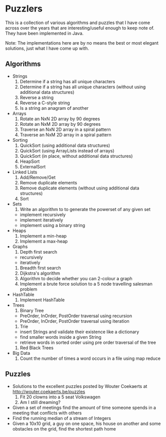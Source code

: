 # Puzzlers

This is a collection of various algorithms and puzzles that I have come across over the years that are interesting/useful enough to keep note of.
They have been implemented in Java.

Note: The implementations here are by no means the best or most elegant solutions, just what I have come up with.

## Algorithms

* Strings
  1. Determine if a string has all unique characters
  1. Determine if a string has all unique characters (without using additional data structures)
  1. Reverse a string
  1. Reverse a C-style string
  1. Is a string an anagram of another
* Arrays
  1. Rotate an NxN 2D array by 90 degrees
  1. Rotate an NxM 2D array by 90 degrees
  1. Traverse an NxN 2D array in a spiral pattern
  1. Traverse an NxM 2D array in a spiral pattern
* Sorting
  1. QuickSort (using additional data structures)
  1. QuickSort (using ArrayLists instead of arrays)
  1. QuickSort (in place, without additional data structures)
  1. HeapSort
  1. ExternalSort
* Linked Lists
  1. Add/Remove/Get
  1. Remove duplicate elements
  1. Remove duplicate elements (without using additional data structures)
  1. Sort
* Sets
  1. Write an algorithm to to generate the powerset of any given set
    * implement recursively
    * implement iteratively
    * implement using a binary string
* Heaps
  1. Implement a min-heap
  2. Implement a max-heap
* Graphs
  1. Depth first search
    * recursively
    * iteratively
  1. Breadth first search
  1. Dijkstra's algorithm
  1. Algorithm to decide whether you can 2-colour a graph
  1. Implement a brute force solution to a 5 node travelling salesman problem
* HashTable
  1. Implement HashTable
* Trees
  1. Binary Tree
    * PreOrder, InOrder, PostOrder traversal using recursion
    * PreOrder, InOrder, PostOrder traversal using iteration
  1. Trie
    * insert Strings and validate their existence like a dictionary
    * find smaller words inside a given String 
    * retrieve words in sorted order using pre order traversal of the tree
  1. Red Black Trees
* Big Data
  1. Count the number of times a word occurs in a file using map reduce

## Puzzles

* Solutions to the excellent puzzles posted by Wouter Coekaerts at http://wouter.coekaerts.be/puzzles
  1. Fit 20 clowns into a 5 seat Volkswagen
  1. Am I still dreaming?
* Given a set of meetings find the amount of time someone spends in a meeting that conflicts with others
* Find the running median of a stream of Integers
* Given a 10x10 grid, a guy on one space, his house on another and some obstacles on the grid, find the shortest path home